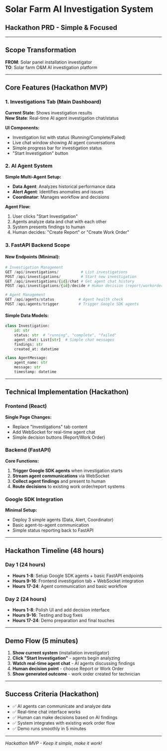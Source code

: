# Solar Farm AI Investigation System
## Hackathon PRD - Simple & Focused

---

## Scope Transformation

**FROM**: Solar panel installation investigator  
**TO**: Solar farm O&M AI investigation platform

---

## Core Features (Hackathon MVP)

### 1. Investigations Tab (Main Dashboard)
**Current State**: Shows investigation results  
**New State**: Real-time AI agent investigation chat/status

**UI Components:**
- Investigation list with status (Running/Complete/Failed)
- Live chat window showing AI agent conversations
- Simple progress bar for investigation status
- "Start Investigation" button

### 2. AI Agent System
**Simple Multi-Agent Setup:**
- **Data Agent**: Analyzes historical performance data
- **Alert Agent**: Identifies anomalies and issues  
- **Coordinator**: Manages workflow and decisions

**Agent Flow:**
1. User clicks "Start Investigation"
2. Agents analyze data and chat with each other
3. System presents findings to human
4. Human decides: "Create Report" or "Create Work Order"

### 3. FastAPI Backend Scope

#### New Endpoints (Minimal):
```python
# Investigation Management
GET /api/investigations/          # List investigations
POST /api/investigations/         # Start new investigation
GET /api/investigations/{id}/chat # Get agent chat history
POST /api/investigations/{id}/decide # Human decision (report/workorder)

# Agent Management  
GET /api/agents/status           # Agent health check
POST /api/agents/trigger         # Trigger Google SDK agents
```

#### Simple Data Models:
```python
class Investigation:
    id: str
    status: str  # "running", "complete", "failed"
    agent_chat: List[str]  # Simple chat messages
    findings: str
    created_at: datetime

class AgentMessage:
    agent_name: str
    message: str
    timestamp: datetime
```

---

## Technical Implementation (Hackathon)

### Frontend (React)
**Single Page Changes:**
- Replace "Investigations" tab content
- Add WebSocket for real-time agent chat
- Simple decision buttons (Report/Work Order)

### Backend (FastAPI)
**Core Functions:**
1. **Trigger Google SDK agents** when investigation starts
2. **Stream agent communications** via WebSocket
3. **Collect agent findings** and present to human
4. **Route decisions** to existing work order/report systems

### Google SDK Integration
**Minimal Setup:**
- Deploy 3 simple agents (Data, Alert, Coordinator)
- Basic agent-to-agent communication
- Simple status reporting back to FastAPI

---

## Hackathon Timeline (48 hours)

### Day 1 (24 hours)
- **Hours 1-8**: Setup Google SDK agents + basic FastAPI endpoints
- **Hours 9-16**: Frontend investigation tab + WebSocket integration  
- **Hours 17-24**: Agent communication and basic workflow

### Day 2 (24 hours)
- **Hours 1-8**: Polish UI and add decision interface
- **Hours 9-16**: Testing and bug fixes
- **Hours 17-24**: Demo preparation and final touches

---

## Demo Flow (5 minutes)

1. **Show current system** (installation investigator)
2. **Click "Start Investigation"** - agents begin analyzing
3. **Watch real-time agent chat** - AI agents discussing findings
4. **Human decision point** - choose Report or Work Order
5. **Show generated outcome** - work order created for technician

---

## Success Criteria (Hackathon)

- ✅ AI agents can communicate and analyze data
- ✅ Real-time chat interface works
- ✅ Human can make decisions based on AI findings
- ✅ System integrates with existing work order flow
- ✅ Demo runs smoothly in 5 minutes

---

*Hackathon MVP - Keep it simple, make it work!*